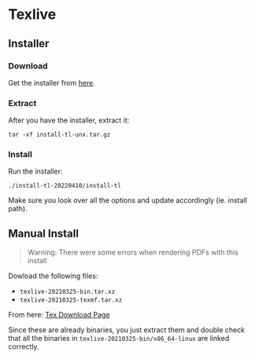 # Texlive

## Installer

### Download

Get the installer from [here](https://tug.org/texlive/acquire-netinstall.html).

### Extract

After you have the installer, extract it:

```
tar -xf install-tl-unx.tar.gz
```

### Install

Run the installer:

```
./install-tl-20220410/install-tl
```

Make sure you look over all the options and update accordingly (ie. install path).

## Manual Install

> Warning: There were some errors when rendering PDFs with this install

Dowload the following files:

* `texlive-20210325-bin.tar.xz`
* `texlive-20210325-texmf.tar.xz`

From here: [Tex Download Page](https://ftp.math.utah.edu/pub/tex/historic/systems/texlive/2021/)

Since these are already binaries, you just extract them and double check that all the binaries in `texlive-20210325-bin/x86_64-linux` are linked correctly.

